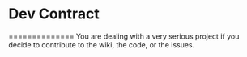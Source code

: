 # Dev Contract
==============
You are dealing with a very serious project if you decide to contribute to the wiki, the code, or the issues.
